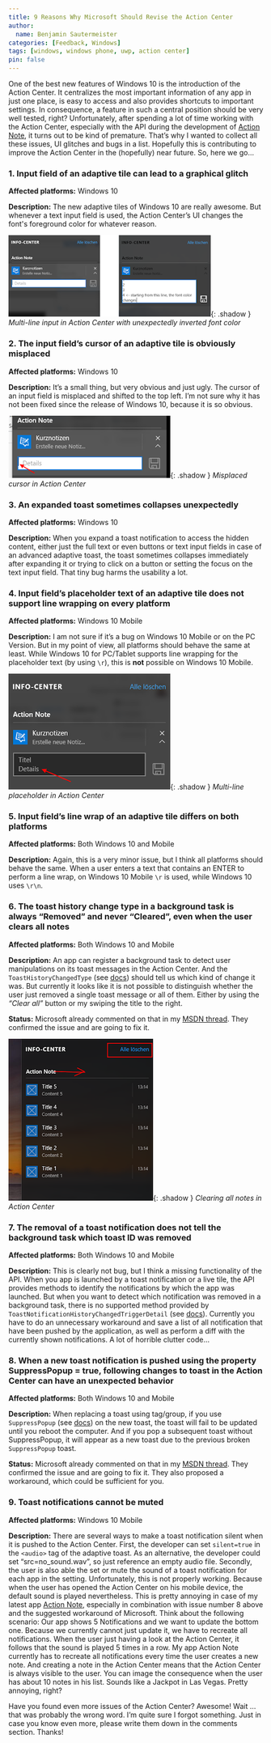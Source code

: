 ```yaml
---
title: 9 Reasons Why Microsoft Should Revise the Action Center
author:
  name: Benjamin Sautermeister
categories: [Feedback, Windows]
tags: [windows, windows phone, uwp, action center]
pin: false
---
```


One of the best new features of Windows 10 is the introduction of the Action Center. It centralizes the most important
information of any app in just one place, is easy to access and also provides shortcuts to important settings.
In consequence, a feature in such a central position should be very well tested, right? Unfortunately, 
after spending a lot of time working with the Action Center,
especially with the API during the development of [Action Note](https://www.microsoft.com/store/apps/9NBLGGH6C03H?ocid=badge), it turns out to be kind of premature.
That’s why I wanted to collect all these issues, UI glitches and bugs in a list.
Hopefully this is contributing to improve the Action Center in the (hopefully) near future. So, here we go…

### 1. Input field of an adaptive tile can lead to a graphical glitch

**Affected platforms:** Windows 10

**Description:** The new adaptive tiles of Windows 10 are really awesome. But whenever a text input field is used,
the Action Center’s UI changes the font's foreground color for whatever reason.

![Action Center Glitch](/assets/img/posts/2015/multi-line-glitch-empty.png){: .shadow }
_Multi-line input in Action Center with unexpectedly inverted font color_

### 2. The input field’s cursor of an adaptive tile is obviously misplaced

**Affected platforms:** Windows 10

**Description:** It’s a small thing, but very obvious and just ugly. The cursor of an input field is misplaced
and shifted to the top left. I’m not sure why it has not been fixed since the release of Windows 10,
because it is so obvious.

![Action Center Cursor](/assets/img/posts/2015/misplaced-cursor.png){: .shadow }
_Misplaced cursor in Action Center_

### 3. An expanded toast sometimes collapses unexpectedly

**Affected platforms:** Windows 10

**Description:** When you expand a toast notification to access the hidden content, either just the full text
or even buttons or text input fields in case of an advanced adaptive toast, the toast sometimes collapses
immediately after expanding it or trying to click on a button or setting the focus on the text input field.
That tiny bug harms the usability a lot.

### 4. Input field’s placeholder text of an adaptive tile does not support line wrapping on every platform

**Affected platforms:** Windows 10 Mobile

**Description:** I am not sure if it’s a bug on Windows 10 Mobile or on the PC Version. But in my point of view,
all platforms should behave the same at least. While Windows 10 for PC/Tablet supports line wrapping for
the placeholder text (by using `\r`), this is **not** possible on Windows 10 Mobile.

![Action Center Cursor](/assets/img/posts/2015/multi-line-placeholder.png){: .shadow }
_Multi-line placeholder in Action Center_

### 5. Input field’s line wrap of an adaptive tile differs on both platforms

**Affected platforms:** Both Windows 10 and Mobile

**Description:** Again, this is a very minor issue, but I think all platforms should behave the same.
When a user enters a text that contains an ENTER to perform a line wrap, on Windows 10 Mobile `\r` is used,
while Windows 10 uses `\r\n`.

### 6. The toast history change type in a background task is always “Removed” and never “Cleared”, even when the user clears all notes

**Affected platforms:** Both Windows 10 and Mobile

**Description:** An app can register a background task to detect user manipulations on its toast messages in the Action Center.
And the `ToastHistoryChangedType` (see [docs](https://msdn.microsoft.com/EN-US/library/windows/apps/windows.ui.notifications.toasthistorychangedtype.aspx))
should tell us which kind of change it was. But currently it looks like it is not possible to distinguish whether the user just
removed a single toast message or all of them. Either by using the _“Clear all”_ button or my swiping the title to the right.

**Status:** Microsoft already commented on that in my [MSDN thread](https://social.msdn.microsoft.com/Forums/windowsapps/de-DE/ca1c3504-af74-4d22-931e-8d3ca7c8c151/toasthistorychangedtype-is-always-removed-when-doing-changed-in-the-action-center?forum=wpdevelop).
They confirmed the issue and are going to fix it.

![Action Center Cursor](/assets/img/posts/2015/action-center-clear.png){: .shadow }
_Clearing all notes in Action Center_

### 7. The removal of a toast notification does not tell the background task which toast ID was removed

**Affected platforms:** Both Windows 10 and Mobile

**Description:** This is clearly not bug, but I think a missing functionality of the API.
When you app is launched by a toast notification or a live tile, the API provides methods to identify
the notifications by which the app was launched. But when you want to detect which notification was removed
in a background task, there is no supported method provided by `ToastNotificationHistoryChangedTriggerDetail`
(see [docs](https://msdn.microsoft.com/EN-US/library/windows/apps/windows.ui.notifications.toastnotificationhistorychangedtriggerdetail.aspx)).
Currently you have to do an unnecessary workaround and save a list of all notification that have been pushed by the application,
as well as perform a diff with the currently shown notifications. A lot of horrible clutter code…

### 8. When a new toast notification is pushed using the property SuppressPopup = true, following changes to toast in the Action Center can have an unexpected behavior

**Affected platforms:** Both Windows 10 and Mobile

**Description:** When replacing a toast using tag/group, if you use `SuppressPopup` (see [docs](https://msdn.microsoft.com/en-us/library/windows.ui.notifications.toastnotification.suppresspopup.aspx)) on the new toast,
the toast will fail to be updated until you reboot the computer. And if you pop a subsequent toast without SuppressPopup,
it will appear as a new toast due to the previous broken `SuppressPopup` toast.

**Status:** Microsoft already commented on that in my [MSDN thread](https://social.msdn.microsoft.com/Forums/windowsapps/de-DE/d81a23bc-3c7d-4436-9f0f-7752694ea641/toastnotificationsuppresspopup-varies-behaviour-of-showing-toast-messages?forum=wpdevelop).
They confirmed the issue and are going to fix it. They also proposed a workaround, which could be sufficient for you.

### 9. Toast notifications cannot be muted

**Affected platforms:** Windows 10 Mobile

**Description:** There are several ways to make a toast notification silent when it is pushed to the Action Center.
First, the developer can set `silent=true` in the `<audio>` tag of the adaptive toast. As an alternative,
the developer could set “src=no_sound.wav”, so just reference an empty audio file. Secondly, the user is also able
the set or mute the sound of a toast notification for each app in the setting. Unfortunately, this is not properly working.
Because when the user has opened the Action Center on his mobile device, the default sound is played nevertheless.
This is pretty annoying in case of my latest app [Action Note](https://www.microsoft.com/store/apps/9NBLGGH6C03H?ocid=badge),
especially in combination with issue number 8 above and the suggested workaround of Microsoft. Think about the following scenario:
Our app shows 5 Notifications and we want to update the bottom one. Because we currently cannot just update it,
we have to recreate all notifications. When the user just having a look at the Action Center,
it follows that the sound is played 5 times in a row. My app Action Note currently has to recreate all notifications
every time the user creates a new note. And creating a note in the Action Center means that the Action Center
is always visible to the user. You can image the consequence when the user has about 10 notes in his list.
Sounds like a Jackpot in Las Vegas. Pretty annoying, right?

Have you found even more issues of the Action Center? Awesome! Wait … that was probably the wrong word. I’m quite sure I forgot something. Just in case you know even more, please write them down in the comments section. Thanks!